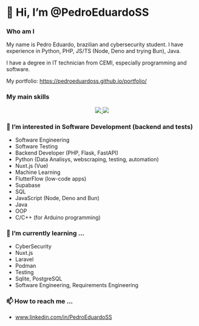 # 👋 Hi, I’m @PedroEduardoSS
### Who am I
My name is Pedro Eduardo, brazilian and cybersecurity student.
I have experience in Python, PHP, JS/TS (Node, Deno and trying Bun), Java.

I have a degree in IT technician from CEMI, especially programming and software.

My portfolio: https://pedroeduardoss.github.io/portfolio/

### My main skills
<p align="center">
  <a href="https://skillicons.dev">
    <img src="https://skillicons.dev/icons?i=py,ts,js,nuxtjs,java,postgres,mysql,sqlite,supabase,nextjs,flask,fastapi" />
    <img src="https://skillicons.dev/icons?i=github,git,docker,deno,bun,nodejs,vscode,selenium,vitest,vue,php,arduino" />
  </a>
</p>

### 👀 I’m interested in Software Development (backend and tests)
- Software Engineering
- Software Testing
- Backend Developer (PHP, Flask, FastAPI)
- Python (Data Analisys, webscraping, testing, automation)
- Nuxt.js (Vue)
- Machine Learning
- FlutterFlow (low-code apps)
- Supabase
- SQL
- JavaScript (Node, Deno and Bun)
- Java
- OOP
- C/C++ (for Arduino programming)

### 🌱 I’m currently learning ...
- CyberSecurity
- Nuxt.js
- Laravel
- Podman
- Testing
- Sqlite, PostgreSQL
- Software Engineering, Requirements Engineering

### 📫 How to reach me ...
- www.linkedin.com/in/PedroEduardoSS

<!---
PedroEduardoSS/PedroEduardoSS is a ✨ special ✨ repository because its `README.md` (this file) appears on your GitHub profile.
You can click the Preview link to take a look at your changes.
--->

